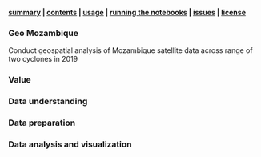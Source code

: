 **[summary](#summary) | [contents](#contents) | [usage](#usage) | [running the notebooks](#running-the-notebooks) | [issues](#issues) | [license](#license)**

### Geo Mozambique

Conduct geospatial analysis of Mozambique satellite data across range of two cyclones in 2019

### Value


### Data understanding


### Data preparation


### Data analysis and visualization


